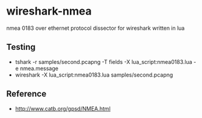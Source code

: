 # wireshark-nmea
nmea 0183 over ethernet protocol dissector for wireshark written in lua




## Testing
* tshark -r samples/second.pcapng -T fields -X lua_script:nmea0183.lua -e nmea.message
* wireshark -X lua_script:nmea0183.lua samples/second.pcapng


## Reference
* http://www.catb.org/gpsd/NMEA.html